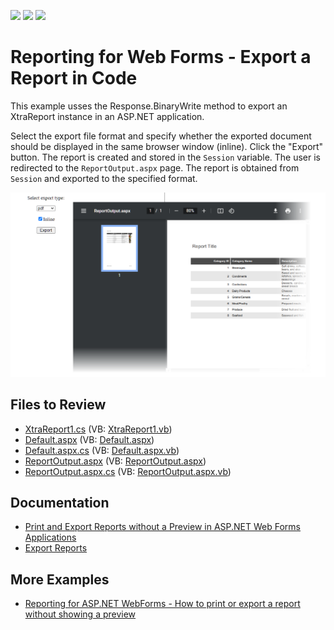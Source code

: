 <!-- default badges list -->
![](https://img.shields.io/endpoint?url=https://codecentral.devexpress.com/api/v1/VersionRange/128602652/22.2.6%2B)
[![](https://img.shields.io/badge/Open_in_DevExpress_Support_Center-FF7200?style=flat-square&logo=DevExpress&logoColor=white)](https://supportcenter.devexpress.com/ticket/details/E1281)
[![](https://img.shields.io/badge/📖_How_to_use_DevExpress_Examples-e9f6fc?style=flat-square)](https://docs.devexpress.com/GeneralInformation/403183)
<!-- default badges end -->
# Reporting for Web Forms -  Export a Report in Code

This example usses the Response.BinaryWrite method to export an XtraReport instance in an ASP.NET application.

Select the export file format and specify whether the exported document should be displayed in the same browser window (inline). Click the "Export" button. The report is created and stored in the `Session` variable. The user is redirected to the `ReportOutput.aspx` page. The report is obtained from `Session` and exported to the specified format.

![](Images/screenshot.png)

## Files to Review

* [XtraReport1.cs](./CS/WebSiteExportTest/App_Code/XtraReport1.cs) (VB: [XtraReport1.vb](./VB/WebSiteExportTest/App_Code/XtraReport1.vb))
* [Default.aspx](./CS/WebSiteExportTest/Default.aspx) (VB: [Default.aspx](./VB/WebSiteExportTest/Default.aspx))
* [Default.aspx.cs](./CS/WebSiteExportTest/Default.aspx.cs) (VB: [Default.aspx.vb](./VB/WebSiteExportTest/Default.aspx.vb))
* [ReportOutput.aspx](./CS/WebSiteExportTest/ReportOutput.aspx) (VB: [ReportOutput.aspx](./VB/WebSiteExportTest/ReportOutput.aspx))
* [ReportOutput.aspx.cs](./CS/WebSiteExportTest/ReportOutput.aspx.cs) (VB: [ReportOutput.aspx.vb](./VB/WebSiteExportTest/ReportOutput.aspx.vb))

## Documentation

- [Print and Export Reports without a Preview in ASP.NET Web Forms Applications](https://docs.devexpress.com/XtraReports/401846/web-reporting/asp-net-webforms-reporting/print-and-export-reports-without-preview-in-asp-net-web-forms-applications)
- [Export Reports](https://docs.devexpress.com/XtraReports/1302/detailed-guide-to-devexpress-reporting/store-and-distribute-reports/export-reports)

## More Examples

- [Reporting for ASP.NET WebForms - How to print or export a report without showing a preview](https://github.com/DevExpress-Examples/reporting-webforms-print-export-report-without-showing-a-preview)
